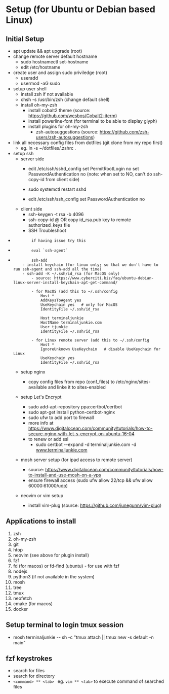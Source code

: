 # Setup (for Ubuntu or Debian based Linux)

## Initial Setup
  - apt update && apt upgrade (root)
  - change remote server default hostname
    - sudo hostnamectl set-hostname <desire name>
    - edit /etc/hostname
  - create user and assign sudo priviledge (root)
      - useradd <username> 
      - usermod -aG sudo <username>
  - setup user shell
      - install zsh if not available
      - chsh -s /usr/bin/zsh <username> (change default shell)
      - install oh-my-zsh
          - install cobalt2 theme (source: https://github.com/wesbos/Cobalt2-iterm)
          - install powerline-font (for terminal to be able to display glyph)
          - install plugins for oh-my-zsh
              - zsh-autosuggestions (source: https://github.com/zsh-users/zsh-autosuggestions)
  - link all necessary config files from dotfiles (git clone from my repo first)
      - eg. ln -s ~/dotfiles/.zshrc .
  - setup ssh
      - server side
          - edit /etc/ssh/sshd_config
              set PermitRootLogin no
              set PasswordAuthentication no (note: when set to NO, can't do ssh-copy-id from client side)
          - sudo systemctl restart sshd
          
          - edit /etc/ssh/ssh_config
              set PasswordAuthentication no 
      - client side
          - ssh-keygen -t rsa -b 4096
          - ssh-copy-id <username>@<remote-server> OR copy id_rsa.pub key to remote authorized_keys file
          - SSH Troubleshoot
-             if having issue try this
- 	          eval `ssh-agent`
- 	          ssh-add
          - install keychain (for linux only; so that we don't have to run ssh-agent and ssh-add all the time)
          - ssh-add -K ~/.ssh/id_rsa (for MacOS only)
              - source: https://www.cyberciti.biz/faq/ubuntu-debian-linux-server-install-keychain-apt-get-command/

              - for MacOS (add this to ~/.ssh/config
                  Host *
                  AddKeysToAgent yes
                  UseKeychain yes   # only for MacOS
                  IdentityFile ~/.ssh/id_rsa

                  Host terminaljunkie
                  HostName terminaljunkie.com
                  User tjunkie
                  IdentityFile ~/.ssh/id_rsa

              - for Linux remote server (add this to ~/.ssh/config
                  Host *
                  IgnoreUnknown UseKeychain   # disable UseKeychain for Linux
                  UseKeychain yes
                  IdentityFile ~/.ssh/id_rsa

  - setup nginx
      - copy config files from repo (conf_files) to /etc/nginx/sites-available and linke it to sites-enabled
  - setup Let's Encrypt
      - sudo add-apt-repository ppa:certbot/certbot
      - sudo apt-get install python-certbot-nginx
      - sudo ufw to add port to firewall  
      - more info at https://www.digitalocean.com/community/tutorials/how-to-secure-nginx-with-let-s-encrypt-on-ubuntu-16-04
      - to renew or add ssl
          - sudo certbot --expand -d terminaljunkie.com -d www.terminaljunkie.com

  - mosh server setup (for ipad access to remote server)
      - source: https://www.digitalocean.com/community/tutorials/how-to-install-and-use-mosh-on-a-vps
      - ensure firewall access (sudo ufw allow 22/tcp && ufw allow 60000:61000/udp)

  - neovim or vim setup
      - install vim-plug (source: https://github.com/junegunn/vim-plug)


## Applications to install
  1)  zsh
  2)  oh-my-zsh
  3)  git 
  4)  htop
  5)  neovim (see above for plugin install)
  6)  fzf
  7)  fd (for macos) or fd-find (ubuntu) - for use with fzf
  8)  nodejs
  9)  python3 (if not available in the system)
  10) mosh
  11) tree
  12) tmux
  13) neofetch
  14) cmake (for macos)
  15) docker


## Setup terminal to login tmux session
  - mosh terminaljunkie -- sh -c "tmux attach || tmux new -s default -n main"

## fzf keystrokes
  - <C-t> search for files
  - <M-c> search for directory
  - `<command> ** <tab> ` eg. `vim ** <tab>` to execute command of searched files



